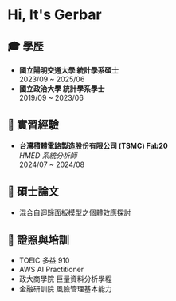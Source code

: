  # Hi, It's Gerbar

## 🎓 學歷
- **國立陽明交通大學 統計學系碩士**  
  2023/09 ~ 2025/06  
- **國立政治大學 統計學系學士**  
  2019/09 ~ 2023/06  

## 💼 實習經驗
- **台灣積體電路製造股份有限公司 (TSMC) Fab20**  
  *HMED 系統分析師*  
  2024/07 ~ 2024/08  

## 📖 碩士論文
- 混合自迴歸面板模型之個體效應探討  

## 📜 證照與培訓
- TOEIC 多益 910  
- AWS AI Practitioner  
- 政大商學院 巨量資料分析學程  
- 金融研訓院 風險管理基本能力  
